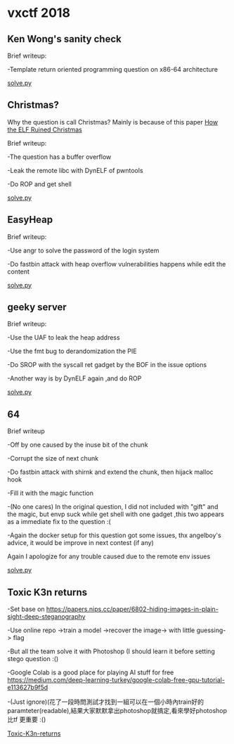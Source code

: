  # vxctf 2018

## Ken Wong's sanity check

Brief writeup:

-Template return oriented programming question on x86-64 architecture

[solve.py](https://github.com/wwkenwong/ctf-question-created/blob/master/vxctf-2018/Ken%20Wong-s%20sanity%20check/solve.py)

## Christmas?

Why the question is call Christmas? Mainly is because of this paper [How the ELF Ruined Christmas](https://www.usenix.org/node/190923)

Brief writeup:

-The question has a buffer overflow

-Leak the remote libc with DynELF of pwntools 

-Do ROP and get shell

[solve.py](https://github.com/wwkenwong/ctf-question-created/blob/master/vxctf-2018/Christmas/solve.py)

## EasyHeap

Brief writeup:

-Use angr to solve the password of the login system

-Do fastbin attack with heap overflow vulnerabilities happens while edit the content

[solve.py](https://github.com/wwkenwong/ctf-question-created/blob/master/vxctf-2018/EasyHeap/solve.py)

## geeky server

Brief writeup:

-Use the UAF to leak the heap address

-Use the fmt bug to derandomization the PIE

-Do SROP with the syscall ret gadget by the BOF in the issue options

-Another way is by DynELF again ,and do ROP

[solve.py](https://github.com/wwkenwong/ctf-question-created/blob/master/vxctf-2018/geeky-server/solve.py)

## 64

Brief writeup

-Off by one caused by the inuse bit of the chunk

-Corrupt the size of next chunk

-Do fastbin attack with shirnk and extend the chunk, then hijack malloc hook 

-Fill it with the magic function

-(No one cares) In the original question, I did not included with "gift" and the magic, but envp suck while get shell with one gadget ,this two appears as a immediate fix to the question :( 

-Again the docker setup for this question got some issues, thx angelboy's advice, it would be improve in next contest (if any)

Again I apologize for any trouble caused due to the remote env issues

[solve.py](https://github.com/wwkenwong/ctf-question-created/blob/master/vxctf-2018/64/solve.py)

## Toxic K3n returns

-Set base on https://papers.nips.cc/paper/6802-hiding-images-in-plain-sight-deep-steganography

-Use online repo ->train a model ->recover the image-> with little guessing-> flag

-But all the team solve it with Photoshop (I should learn it before setting stego question :()

-Google Colab is a good place for playing AI stuff for free  https://medium.com/deep-learning-turkey/google-colab-free-gpu-tutorial-e113627b9f5d

-(Just ignore)(花了一段時問測試才找到一組可以在一個小時內train好的paramteter(readable),結果大家默默拿出photoshop就搞定,看來學好photoshop比tf 更重要 :()

[Toxic-K3n-returns](https://github.com/wwkenwong/ctf-question-created/tree/master/vxctf-2018/Toxic-K3n-returns)
